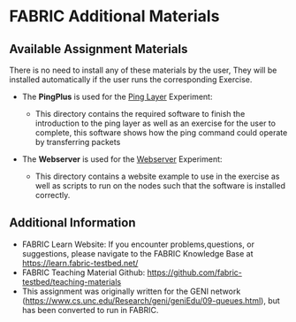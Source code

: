 # FABRIC Additional Materials
        
## Available Assignment Materials
There is no need to install any of these materials by the user, They will be installed automatically if the user runs the corresponding Exercise.

 - The **PingPlus** is used for the [Ping Layer](https://github.com/fabric-testbed/teaching-materials/tree/main/assignments/Ping.ipynb) Experiment:
   + This directory contains the required software to finish the introduction to the ping layer as well as an exercise for the user to complete, this software shows how the ping command could operate by transferring packets

 - The **Webserver** is used for the [Webserver](https://github.com/fabric-testbed/teaching-materials/tree/main/assignments/Webserver) Experiment:
   + This directory contains a website example to use in the exercise as well as scripts to run on the nodes such that the software is installed correctly.

## Additional Information
- FABRIC Learn Website: If you encounter problems,questions, or suggestions, please navigate to the FABRIC Knowledge Base at https://learn.fabric-testbed.net/
- FABRIC Teaching Material Github: <https://github.com/fabric-testbed/teaching-materials>
- This assignment was originally written for the GENI network (<https://www.cs.unc.edu/Research/geni/geniEdu/09-queues.html>), but has been converted to run in FABRIC.
